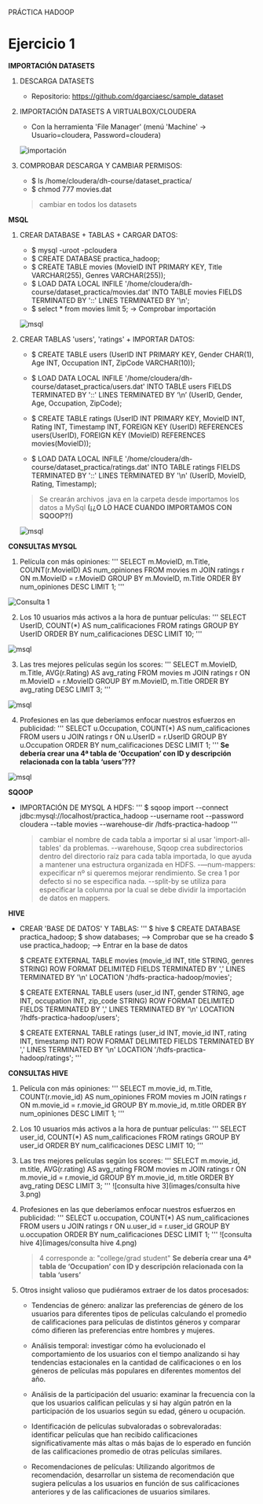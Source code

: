 PRÁCTICA HADOOP

# Ejercicio 1

**IMPORTACIÓN DATASETS**

1. DESCARGA DATASETS
    - Repositorio: https://github.com/dgarciaesc/sample_dataset

2. IMPORTACIÓN DATASETS A VIRTUALBOX/CLOUDERA
    - Con la herramienta 'File Manager' (menú 'Machine' -> Usuario=cloudera, Password=cloudera)

    ![importación](images/1.png)

3. COMPROBAR DESCARGA Y CAMBIAR PERMISOS:
    - $ ls /home/cloudera/dh-course/dataset_practica/
    - $ chmod 777 movies.dat
    > cambiar en todos los datasets


**MSQL**

1. CREAR DATABASE + TABLAS + CARGAR DATOS:
    - $ mysql -uroot -pcloudera
    - $ CREATE DATABASE practica_hadoop;
    - $ CREATE TABLE movies (MovieID INT PRIMARY KEY, Title VARCHAR(255), Genres VARCHAR(255));
    - $ LOAD DATA LOCAL INFILE '/home/cloudera/dh-course/dataset_practica/movies.dat' INTO TABLE movies FIELDS TERMINATED BY '::' LINES TERMINATED BY '\n';
    - $ select * from movies limit 5; -> Comprobar importación

    ![msql](images/2.png)

2. CREAR TABLAS 'users', 'ratings' + IMPORTAR DATOS:
    - $ CREATE TABLE users (UserID INT PRIMARY KEY, Gender CHAR(1), Age INT, Occupation INT, ZipCode VARCHAR(10));
    - $ LOAD DATA LOCAL INFILE '/home/cloudera/dh-course/dataset_practica/users.dat' INTO TABLE users FIELDS TERMINATED BY '::' LINES TERMINATED BY ‘\n’ (UserID, Gender, Age, Occupation, ZipCode);

    - $ CREATE TABLE ratings (UserID INT PRIMARY KEY, MovieID INT, Rating INT, Timestamp INT, FOREIGN KEY (UserID) REFERENCES users(UserID), FOREIGN KEY (MovieID) REFERENCES movies(MovieID));
    - $ LOAD DATA LOCAL INFILE '/home/cloudera/dh-course/dataset_practica/ratings.dat' INTO TABLE ratings FIELDS TERMINATED BY '::' LINES TERMINATED BY '\n' (UserID, MovieID, Rating, Timestamp);

    > Se crearán archivos .java en la carpeta desde importamos los datos a MySql **(¡¿O LO HACE CUANDO IMPORTAMOS CON SQOOP?!)**

    ![msql](images/3.png)


**CONSULTAS MYSQL**

1. Película con más opiniones:
    '''
    SELECT m.MovieID, m.Title,
    COUNT(r.MovieID) AS num_opiniones FROM movies m
    JOIN ratings r ON m.MovieID = r.MovieID
    GROUP BY m.MovieID, m.Title
    ORDER BY num_opiniones DESC LIMIT 1;
    '''

 ![Consulta 1](images/4.png)

2. Los 10 usuarios más activos a la hora de puntuar películas:
    '''
    SELECT UserID, COUNT(*) AS num_calificaciones FROM ratings
    GROUP BY UserID
    ORDER BY num_calificaciones DESC
    LIMIT 10;
    '''

 ![msql](images/5.png)


3. Las tres mejores películas según los scores:
    '''
    SELECT m.MovieID, m.Title, AVG(r.Rating) AS avg_rating FROM movies m
    JOIN ratings r ON m.MovieID = r.MovieID
    GROUP BY m.MovieID, m.Title
    ORDER BY avg_rating DESC
    LIMIT 3;
    '''
    
 ![msql](images/6.png)

4. Profesiones en las que deberíamos enfocar nuestros esfuerzos en publicidad:
    '''
    SELECT u.Occupation, COUNT(*) AS num_calificaciones FROM users u
    JOIN ratings r ON u.UserID = r.UserID
    GROUP BY u.Occupation
    ORDER BY num_calificaciones DESC
    LIMIT 1;
    '''
    **Se debería crear una 4ª tabla de ‘Occupation’ con ID y descripción relacionada con la tabla ‘users’???**

 ![msql](images/7.png)


**SQOOP**

- IMPORTACIÓN DE MYSQL A HDFS:
    '''
    $ sqoop import --connect jdbc:mysql://localhost/practica_hadoop
    --username root --password cloudera
    --table movies
    --warehouse-dir /hdfs-practica-hadoop
    '''
    > cambiar el nombre de cada tabla a importar si al usar 'import-all-tables' da problemas.
    > --warehouse, Sqoop crea subdirectorios dentro del directorio raíz para cada tabla importada, lo que ayuda a mantener una estructura organizada en HDFS.
    > -—num-mappers: expecificar nº si queremos mejorar rendimiento. Se crea 1 por defecto si no se especifica nada.
    > --split-by se utiliza para especificar la columna por la cual se debe dividir la importación de datos en mappers.


**HIVE**

- CREAR 'BASE DE DATOS' Y TABLAS:
    '''
    $ hive
    $ CREATE DATABASE practica_hadoop;
    $ show databases; —> Comprobar que se ha creado
    $ use practica_hadoop; —> Entrar en la base de datos

    $ CREATE EXTERNAL TABLE movies (movie_id INT, title STRING, genres STRING)
    ROW FORMAT DELIMITED
    FIELDS TERMINATED BY ','
    LINES TERMINATED BY '\n'
    LOCATION '/hdfs-practica-hadoop/movies';

    $ CREATE EXTERNAL TABLE users (user_id INT, gender STRING, age INT, occupation INT, zip_code STRING)
    ROW FORMAT DELIMITED
    FIELDS TERMINATED BY ','
    LINES TERMINATED BY '\n'
    LOCATION ‘/hdfs-practica-hadoop/users';

    $ CREATE EXTERNAL TABLE ratings (user_id INT, movie_id INT, rating INT, timestamp INT)
    ROW FORMAT DELIMITED
    FIELDS TERMINATED BY ','
    LINES TERMINATED BY '\n'
    LOCATION '/hdfs-practica-hadoop/ratings';
    '''

**CONSULTAS HIVE**

1. Película con más opiniones:
    '''
    SELECT m.movie_id, m.Title, COUNT(r.movie_id) AS num_opiniones
    FROM movies m
    JOIN ratings r ON m.movie_id = r.movie_id
    GROUP BY m.movie_id, m.title
    ORDER BY num_opiniones DESC
    LIMIT 1;
    '''

2. Los 10 usuarios más activos a la hora de puntuar películas:
    '''
    SELECT user_id, COUNT(*) AS num_calificaciones FROM ratings
    GROUP BY user_id
    ORDER BY num_calificaciones DESC
    LIMIT 10;
    '''

3. Las tres mejores películas según los scores:
    '''
    SELECT m.movie_id, m.title, AVG(r.rating) AS avg_rating FROM movies m
    JOIN ratings r ON m.movie_id = r.movie_id
    GROUP BY m.movie_id, m.title
    ORDER BY avg_rating DESC
    LIMIT 3;
    '''
    ![consulta hive 3](images/consulta hive 3.png)

4. Profesiones en las que deberíamos enfocar nuestros esfuerzos en publicidad:
    '''
    SELECT u.occupation, COUNT(*) AS num_calificaciones FROM users u
    JOIN ratings r ON u.user_id = r.user_id
    GROUP BY u.occupation
    ORDER BY num_calificaciones DESC
    LIMIT 1;
    '''
    ![consulta hive 4](images/consulta hive 4.png)

    > 4 corresponde a: "college/grad student"
    **Se debería crear una 4ª tabla de ‘Occupation’ con ID y descripción relacionada con la tabla ‘users’**

5. Otros insight valioso que pudiéramos extraer de los datos procesados:

    - Tendencias de género:
    analizar las preferencias de género de los usuarios para diferentes tipos de películas calculando el promedio de calificaciones para películas de distintos géneros y comparar cómo difieren las preferencias entre hombres y mujeres.

    - Análisis temporal:
    investigar cómo ha evolucionado el comportamiento de los usuarios con el tiempo analizando si hay tendencias estacionales en la cantidad de calificaciones o en los géneros de películas más populares en diferentes momentos del año.

    - Análisis de la participación del usuario:
    examinar la frecuencia con la que los usuarios califican películas y si hay algún patrón en la participación de los usuarios según su edad, género u ocupación.

    - Identificación de películas subvaloradas o sobrevaloradas:
    identificar películas que han recibido calificaciones significativamente más altas o más bajas de lo esperado en función de las calificaciones promedio de otras películas similares.

    - Recomendaciones de películas:
    Utilizando algoritmos de recomendación, desarrollar un sistema de recomendación que sugiera películas a los usuarios en función de sus calificaciones anteriores y de las calificaciones de usuarios similares.